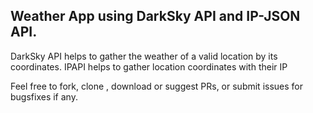 ## Weather App using DarkSky API and IP-JSON API.

DarkSky API helps to gather the weather of a valid location by its coordinates.
IPAPI helps to gather location coordinates with their IP

Feel free to fork, clone , download or suggest PRs, or submit issues for bugsfixes if any.
